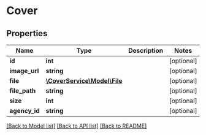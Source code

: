 # Cover

## Properties
Name | Type | Description | Notes
------------ | ------------- | ------------- | -------------
**id** | **int** |  | [optional] 
**image_url** | **string** |  | [optional] 
**file** | [**\CoverService\Model\File**](File.md) |  | [optional] 
**file_path** | **string** |  | [optional] 
**size** | **int** |  | [optional] 
**agency_id** | **string** |  | [optional] 

[[Back to Model list]](../../README.md#documentation-for-models) [[Back to API list]](../../README.md#documentation-for-api-endpoints) [[Back to README]](../../README.md)

